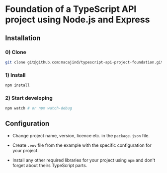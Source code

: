 # Foundation of a TypeScript API project using Node.js and Express

## Installation

### 0) Clone

```bash
git clone git@github.com:macajind/typescript-api-project-foundation.git
```

### 1) Install

```bash
npm install
```

### 2) Start developing

```bash
npm watch # or npm watch-debug
```

## Configuration

- Change project name, version, licence etc. in the `package.json` file.

- Create `.env` file from the example with the specific configuration for your project.

- Install any other required libraries for your project using `npm` and don't forget about theirs TypeScript parts.